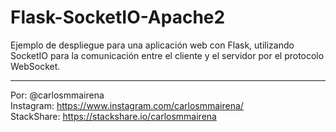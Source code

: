 # Flask-SocketIO-Apache2
Ejemplo de despliegue para una aplicación web con Flask, utilizando SocketIO para la comunicación entre el cliente y el servidor por el protocolo WebSocket.
   
------------------------------  
Por: @carlosmmairena  
Instagram: https://www.instagram.com/carlosmmairena/  
StackShare: https://stackshare.io/carlosmmairena  
